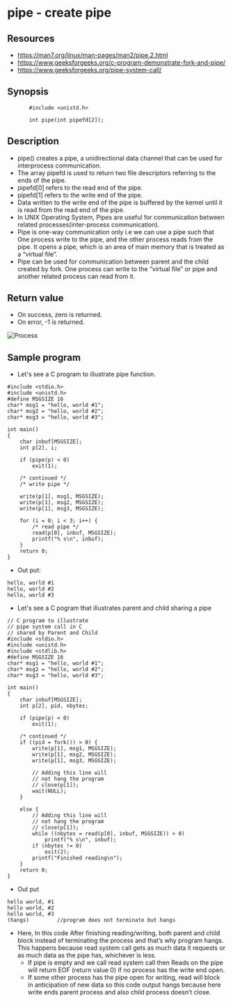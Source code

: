 # pipe - create pipe
## Resources
- https://man7.org/linux/man-pages/man2/pipe.2.html
- https://www.geeksforgeeks.org/c-program-demonstrate-fork-and-pipe/
- https://www.geeksforgeeks.org/pipe-system-call/
## Synopsis
```
       #include <unistd.h>

       int pipe(int pipefd[2]);
```
## Description
- pipe() creates a pipe, a unidirectional data channel that can be
used for interprocess communication.  
- The array pipefd is used to
return two file descriptors referring to the ends of the pipe.
- pipefd[0] refers to the read end of the pipe.  
- pipefd[1] refers to the write end of the pipe.  
- Data written to the write end of
the pipe is buffered by the kernel until it is read from the read
end of the pipe.
- In UNIX Operating System, Pipes are useful for communication between related processes(inter-process communication).
- Pipe is one-way communication only i.e we can use a pipe such that One process write to the pipe, and the other process reads from the pipe. It opens a pipe, which is an area of main memory that is treated as a “virtual file”.
- Pipe can be used for communication between parent and the child created by fork. One process can write to the “virtual file” or pipe and another related process can read from it.
## Return value
- On success, zero is returned.  
- On error, -1 is returned.

![Process](https://user-images.githubusercontent.com/51042907/166400211-05d9c350-d994-4e49-9ccf-eb1e33ccbdf4.jpg)

## Sample program
- Let's see a C program to illustrate pipe function.
```
#include <stdio.h>
#include <unistd.h>
#define MSGSIZE 16
char* msg1 = "hello, world #1";
char* msg2 = "hello, world #2";
char* msg3 = "hello, world #3";

int main()
{
	char inbuf[MSGSIZE];
	int p[2], i;

	if (pipe(p) < 0)
		exit(1);

	/* continued */
	/* write pipe */

	write(p[1], msg1, MSGSIZE);
	write(p[1], msg2, MSGSIZE);
	write(p[1], msg3, MSGSIZE);

	for (i = 0; i < 3; i++) {
		/* read pipe */
		read(p[0], inbuf, MSGSIZE);
		printf("% s\n", inbuf);
	}
	return 0;
}
```
- Out put:
```
hello, world #1
hello, world #2
hello, world #3
```
- Let's see a C pogram that illustrates parent and child sharing a pipe
```
// C program to illustrate
// pipe system call in C
// shared by Parent and Child
#include <stdio.h>
#include <unistd.h>
#include <stdlib.h>
#define MSGSIZE 16
char* msg1 = "hello, world #1";
char* msg2 = "hello, world #2";
char* msg3 = "hello, world #3";

int main()
{
	char inbuf[MSGSIZE];
	int p[2], pid, nbytes;

	if (pipe(p) < 0)
		exit(1);

	/* continued */
	if ((pid = fork()) > 0) {
		write(p[1], msg1, MSGSIZE);
		write(p[1], msg2, MSGSIZE);
		write(p[1], msg3, MSGSIZE);

		// Adding this line will
		// not hang the program
		// close(p[1]);
		wait(NULL);
	}

	else {
		// Adding this line will
		// not hang the program
		// close(p[1]);
		while ((nbytes = read(p[0], inbuf, MSGSIZE)) > 0)
			printf("% s\n", inbuf);
		if (nbytes != 0)
			exit(2);
		printf("Finished reading\n");
	}
	return 0;
}
```
- Out put
```
hello world, #1
hello world, #2
hello world, #3
(hangs)         //program does not terminate but hangs
```
- Here, In this code After finishing reading/writing, both parent and child block instead of terminating the process and that’s why program hangs. This happens because read system call gets as much data it requests or as much data as the pipe has, whichever is less.
  - If pipe is empty and we call read system call then Reads on the pipe will return EOF (return value 0) if no process has the write end open.
  - If some other process has the pipe open for writing, read will block in anticipation of new data so this code output hangs because here write ends parent process and also child process doesn’t close.
